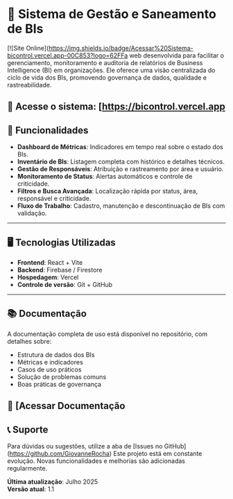 # 🧠 Sistema de Gestão e Saneamento de BIs

[![Site Online](https://img.shields.io/badge/Acessar%20Sistema-bicontrol.vercel.app-00C853?logo=62FFa web desenvolvida para facilitar o gerenciamento, monitoramento e auditoria de relatórios de Business Intelligence (BI) em organizações. Ele oferece uma visão centralizada do ciclo de vida dos BIs, promovendo governança de dados, qualidade e rastreabilidade.

🔗 **Acesse o sistema**: [https://bicontrol.vercel.app
---

## 🚀 Funcionalidades

- **Dashboard de Métricas**: Indicadores em tempo real sobre o estado dos BIs.
- **Inventário de BIs**: Listagem completa com histórico e detalhes técnicos.
- **Gestão de Responsáveis**: Atribuição e rastreamento por área e usuário.
- **Monitoramento de Status**: Alertas automáticos e controle de criticidade.
- **Filtros e Busca Avançada**: Localização rápida por status, área, responsável e criticidade.
- **Fluxo de Trabalho**: Cadastro, manutenção e descontinuação de BIs com validação.

---

## 🖥️ Tecnologias Utilizadas
- **Frontend**: React + Vite  
- **Backend**: Firebase / Firestore  
- **Hospedagem**: Vercel  
- **Controle de versão**: Git + GitHub

---

## 📚 Documentação

A documentação completa de uso está disponível no repositório, com detalhes sobre:

- Estrutura de dados dos BIs  
- Métricas e indicadores  
- Casos de uso práticos  
- Solução de problemas comuns  
- Boas práticas de governança

📄 [Acessar Documentação
---

## 📞 Suporte

Para dúvidas ou sugestões, utilize a aba de [Issues no GitHub] (https://github.com/GiovanneRocha)
Este projeto está em constante evolução. Novas funcionalidades e melhorias são adicionadas regularmente.

**Última atualização**: Julho 2025  
**Versão atual**: 1.1

